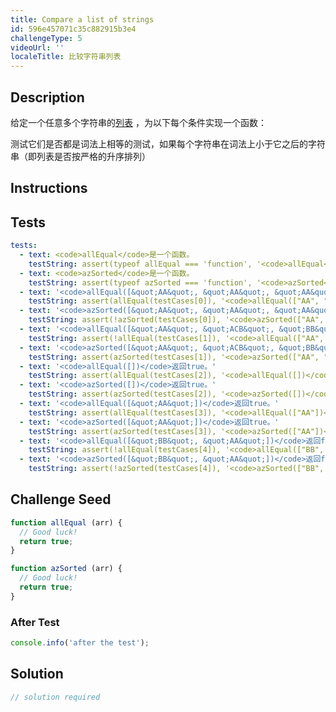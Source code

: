 ```yaml
---
title: Compare a list of strings
id: 596e457071c35c882915b3e4
challengeType: 5
videoUrl: ''
localeTitle: 比较字符串列表
---
```


## Description
<section id="description"><p>给定一个任意多个字符串的<a href="https://en.wikipedia.org/wiki/List_(abstract_data_type)" title="wp：List_（abstract_data_type）">列表</a> ，为以下每个条件实现一个函数： </p>测试它们是否都是词法上相等的测试，如果每个字符串在词法上小于它之后的字符串（即列表是否按严格的升序排列） </section>

## Instructions
<section id="instructions">
</section>

## Tests
<section id='tests'>

```yml
tests:
  - text: <code>allEqual</code>是一个函数。
    testString: assert(typeof allEqual === 'function', '<code>allEqual</code> is a function.');
  - text: <code>azSorted</code>是一个函数。
    testString: assert(typeof azSorted === 'function', '<code>azSorted</code> is a function.');
  - text: '<code>allEqual([&quot;AA&quot;, &quot;AA&quot;, &quot;AA&quot;, &quot;AA&quot;])</code>返回true。'
    testString: assert(allEqual(testCases[0]), '<code>allEqual(["AA", "AA", "AA", "AA"])</code> returns true.');
  - text: '<code>azSorted([&quot;AA&quot;, &quot;AA&quot;, &quot;AA&quot;, &quot;AA&quot;])</code>返回false。'
    testString: assert(!azSorted(testCases[0]), '<code>azSorted(["AA", "AA", "AA", "AA"])</code> returns false.');
  - text: '<code>allEqual([&quot;AA&quot;, &quot;ACB&quot;, &quot;BB&quot;, &quot;CC&quot;])</code>返回false。'
    testString: assert(!allEqual(testCases[1]), '<code>allEqual(["AA", "ACB", "BB", "CC"])</code> returns false.');
  - text: '<code>azSorted([&quot;AA&quot;, &quot;ACB&quot;, &quot;BB&quot;, &quot;CC&quot;])</code>返回true。'
    testString: assert(azSorted(testCases[1]), '<code>azSorted(["AA", "ACB", "BB", "CC"])</code> returns true.');
  - text: '<code>allEqual([])</code>返回true。'
    testString: assert(allEqual(testCases[2]), '<code>allEqual([])</code> returns true.');
  - text: '<code>azSorted([])</code>返回true。'
    testString: assert(azSorted(testCases[2]), '<code>azSorted([])</code> returns true.');
  - text: '<code>allEqual([&quot;AA&quot;])</code>返回true。'
    testString: assert(allEqual(testCases[3]), '<code>allEqual(["AA"])</code> returns true.');
  - text: '<code>azSorted([&quot;AA&quot;])</code>返回true。'
    testString: assert(azSorted(testCases[3]), '<code>azSorted(["AA"])</code> returns true.');
  - text: '<code>allEqual([&quot;BB&quot;, &quot;AA&quot;])</code>返回false。'
    testString: assert(!allEqual(testCases[4]), '<code>allEqual(["BB", "AA"])</code> returns false.');
  - text: '<code>azSorted([&quot;BB&quot;, &quot;AA&quot;])</code>返回false。'
    testString: assert(!azSorted(testCases[4]), '<code>azSorted(["BB", "AA"])</code> returns false.');

```

</section>

## Challenge Seed
<section id='challengeSeed'>

<div id='js-seed'>

```js
function allEqual (arr) {
  // Good luck!
  return true;
}

function azSorted (arr) {
  // Good luck!
  return true;
}

```

</div>


### After Test
<div id='js-teardown'>

```js
console.info('after the test');
```

</div>

</section>

## Solution
<section id='solution'>

```js
// solution required
```
</section>
